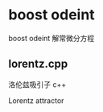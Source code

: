 boost odeint
================================================================================

boost odeint 解常微分方程

lorentz.cpp
--------------------------------------------------

洛伦兹吸引子 c++

Lorentz attractor



